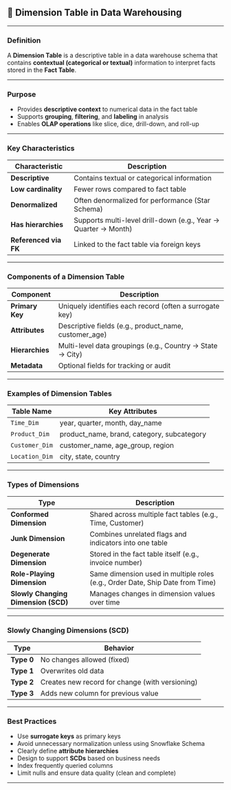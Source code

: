 ## 📘 Dimension Table in Data Warehousing

---

### **Definition**

A **Dimension Table** is a descriptive table in a data warehouse schema that contains **contextual (categorical or textual)** information to interpret facts stored in the **Fact Table**.

---

### **Purpose**

- Provides **descriptive context** to numerical data in the fact table  
- Supports **grouping**, **filtering**, and **labeling** in analysis  
- Enables **OLAP operations** like slice, dice, drill-down, and roll-up  

---

### **Key Characteristics**

| Characteristic             | Description |
|----------------------------|-------------|
| **Descriptive**            | Contains textual or categorical information |
| **Low cardinality**        | Fewer rows compared to fact table |
| **Denormalized**           | Often denormalized for performance (Star Schema) |
| **Has hierarchies**        | Supports multi-level drill-down (e.g., Year → Quarter → Month) |
| **Referenced via FK**      | Linked to the fact table via foreign keys |

---

### **Components of a Dimension Table**

| Component         | Description |
|------------------|-------------|
| **Primary Key**   | Uniquely identifies each record (often a surrogate key) |
| **Attributes**    | Descriptive fields (e.g., product_name, customer_age) |
| **Hierarchies**   | Multi-level data groupings (e.g., Country → State → City) |
| **Metadata**      | Optional fields for tracking or audit |

---

### **Examples of Dimension Tables**

| Table Name         | Key Attributes |
|--------------------|----------------|
| `Time_Dim`         | year, quarter, month, day_name |
| `Product_Dim`      | product_name, brand, category, subcategory |
| `Customer_Dim`     | customer_name, age_group, region |
| `Location_Dim`     | city, state, country |

---

### **Types of Dimensions**

| Type                   | Description |
|------------------------|-------------|
| **Conformed Dimension** | Shared across multiple fact tables (e.g., Time, Customer) |
| **Junk Dimension**      | Combines unrelated flags and indicators into one table |
| **Degenerate Dimension** | Stored in the fact table itself (e.g., invoice number) |
| **Role-Playing Dimension** | Same dimension used in multiple roles (e.g., Order Date, Ship Date from Time) |
| **Slowly Changing Dimension (SCD)** | Manages changes in dimension values over time |

---

### **Slowly Changing Dimensions (SCD)**

| Type   | Behavior |
|--------|----------|
| **Type 0** | No changes allowed (fixed) |
| **Type 1** | Overwrites old data |
| **Type 2** | Creates new record for change (with versioning) |
| **Type 3** | Adds new column for previous value |

---

### **Best Practices**

- Use **surrogate keys** as primary keys  
- Avoid unnecessary normalization unless using Snowflake Schema  
- Clearly define **attribute hierarchies**  
- Design to support **SCDs** based on business needs  
- Index frequently queried columns  
- Limit nulls and ensure data quality (clean and complete)

---
